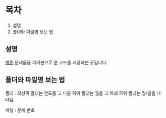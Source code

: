 # 목차
1. 설명
2. 폴더와 파일명 보는 법

## 설명
[백준](https://www.acmicpc.net/) 문제들을 파이썬으로 푼 코드를 저장하는 곳입니다.

## 폴더와 파일명 보는 법
폴더 : 최상위 폴더는 연도를 그 다음 하위 폴더는 월을 그 아래 하위 폴더는 월/일을 나타냄

파일 : 문제 번호